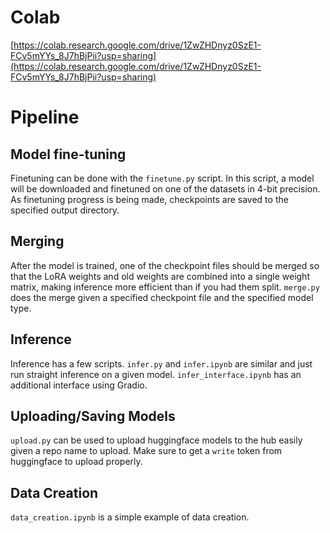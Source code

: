 # Colab
[https://colab.research.google.com/drive/1ZwZHDnyz0SzE1-FCv5mYYs_8J7hBjPii?usp=sharing](https://colab.research.google.com/drive/1ZwZHDnyz0SzE1-FCv5mYYs_8J7hBjPii?usp=sharing)

# Pipeline
## Model fine-tuning
Finetuning can be done with the `finetune.py` script. In this script, a model will be downloaded and finetuned on one of the datasets in 4-bit precision. 
As finetuning progress is being made, checkpoints are saved to the specified output directory.

## Merging
After the model is trained, one of the checkpoint files should be merged so that the LoRA weights and old weights are combined into a single weight matrix, 
making inference more efficient than if you had them split. `merge.py` does the merge given a specified checkpoint file and the specified model type.

## Inference
Inference has a few scripts. `infer.py` and `infer.ipynb` are similar and just run straight inference on a given model. 
`infer_interface.ipynb` has an additional interface using Gradio.

## Uploading/Saving Models
`upload.py` can be used to upload huggingface models to the hub easily given a repo name to upload. Make sure to get a `write` token from huggingface to upload properly.

## Data Creation
`data_creation.ipynb` is a simple example of data creation.
